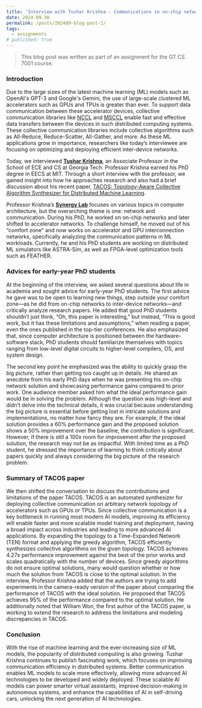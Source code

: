 ```yaml
---
title: 'Interview with Tushar Krishna - Communications in on-chip network, accelerators, and beyond'
date: 2024-09-30
permalink: /posts/202409-blog-post-1/
tags:
  - assignments
# published: true
---
```


> This blog post was written as part of an assignment for the GT CS 7001 course.

### Introduction

Due to the large sizes of the latest machine learning (ML) models such as OpenAI's GPT-3 and Google's Gemini, the use of large-scale clustered ML accelerators such as GPUs and TPUs is greater than ever. To support data communication between these accelerator devices, collective communication libraries like [NCCL](https://developer.nvidia.com/nccl) and [MSCCL](https://github.com/microsoft/msccl) enable fast and effective data transfers between the devices in such distributed computing systems. These collective communication libraries include collective algorithms such as All-Reduce, Reduce-Scatter, All-Gather, and more. As these ML applications grow in importance, researchers like today’s interviewee are focusing on optimizing and deploying efficient inter-device networks.

Today, we interviewed [**Tushar Krishna**](https://tusharkrishna.ece.gatech.edu/), an Associate Professor in the School of ECE and CS at Georgia Tech. Professor Krishna earned his PhD degree in EECS at MIT. Through a short interview with the professor, we gained insight into how he approaches research and also had a brief discussion about his recent paper, [TACOS: Topology-Aware Collective Algorithm Synthesizer for Distributed Machine Learning](https://arxiv.org/abs/2304.05301).

Professor Krishna’s [**Synergy Lab**](https://synergy.ece.gatech.edu/) focuses on various topics in computer architecture, but the overarching theme is one: network and communication. During his PhD, he worked on on-chip networks and later shifted to accelerator networks. To challenge himself, he moved out of his “comfort zone” and now works on accelerator and GPU interconnection networks, specifically analyzing the communication patterns in ML workloads. Currently, he and his PhD students are working on distributed ML simulators like ASTRA-Sim, as well as FPGA-level optimization tools such as FEATHER.

### Advices for early-year PhD students

At the beginning of the interview, we asked several questions about life in academia and sought advice for early-year PhD students. The first advice he gave was to be open to learning new things, step outside your comfort zone—as he did from on-chip networks to inter-device networks—and critically analyze research papers. He added that good PhD students shouldn’t just think, “Oh, this paper is interesting,” but instead, “This is good work, but it has these limitations and assumptions,” when reading a paper, even the ones published in the top-tier conferences. He also emphasized that, since computer architecture is positioned between the hardware-software stack, PhD students should familiarize themselves with topics ranging from low-level digital circuits to higher-level compilers, OS, and system design.

The second key point he emphasized was the ability to quickly grasp the big picture, rather than getting too caught up in details. He shared an anecdote from his early PhD days when he was presenting his on-chip network solution and showcasing performance gains compared to prior work. One audience member asked him what the ideal performance gain would be in solving the problem. Although the question was high-level and didn’t delve into the technical details, it was crucial because understanding the big picture is essential before getting lost in intricate solutions and implementations, no matter how fancy they are. For example, if the ideal solution provides a 60% performance gain and the proposed solution shows a 50% improvement over the baseline, the contribution is significant. However, if there is still a 100x room for improvement after the proposed solution, the research may not be as impactful. With limited time as a PhD student, he stressed the importance of learning to think critically about papers quickly and always considering the big picture of the research problem.

### Summary of TACOS paper

We then shifted the conversation to discuss the contributions and limitations of the paper TACOS. TACOS is an automated synthesizer for deploying collective communication on arbitrary network topology of accelerators such as GPUs or TPUs. Since collective communication is a key bottleneck in running most modern AI models, improving its efficiency will enable faster and more scalable model training and deployment, having a broad impact across industries and leading to more advanced AI applications. By expanding the topology to a Time-Expanded Network (TEN) format and applying the greedy algorithm, TACOS efficiently synthesizes collective algorithms on the given topology. TACOS achieves 4.27x performance improvement against the best of the prior works and scales quadratically with the number of devices. Since greedy algorithms do not ensure optimal solutions, many would question whether or how much the solution from TACOS is close to the optimal solution. In the interview, Professor Krishna added that the authors are trying to add experiments in the camera-ready version of the paper about comparing the performance of TACOS with the ideal solution. He proposed that TACOS achieves 95% of the performance compared to the optimal solution. He additionally noted that William Won, the first author of the TACOS paper, is working to extend the research to address the limitations and modeling discrepancies in TACOS.

### Conclusion

With the rise of machine learning and the ever-increasing size of ML models, the popularity of distributed computing is also growing. Tushar Krishna continues to publish fascinating work, which focuses on improving communication efficiency in distributed systems. Better communication enables ML models to scale more effectively, allowing more advanced AI technologies to be developed and widely deployed. These scalable AI models can power smarter virtual assistants, improve decision-making in autonomous systems, and enhance the capabilities of AI in self-driving cars, unlocking the next generation of AI technologies.